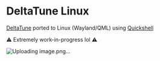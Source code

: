 # DeltaTune Linux

[DeltaTune](https://deltatune.toastworth.com/) ported to Linux (Wayland/QML) using [Quickshell](https://quickshell.org/)

⚠️ Extremely work-in-progress lol ⚠️

![Uploading image.png…]()
